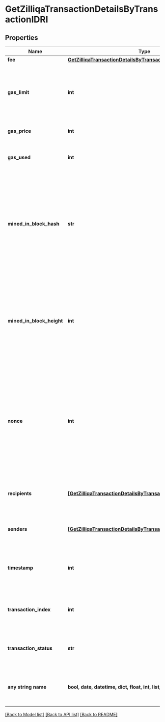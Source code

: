 # GetZilliqaTransactionDetailsByTransactionIDRI


## Properties
Name | Type | Description | Notes
------------ | ------------- | ------------- | -------------
**fee** | [**GetZilliqaTransactionDetailsByTransactionIDRIFee**](GetZilliqaTransactionDetailsByTransactionIDRIFee.md) |  | 
**gas_limit** | **int** | Represents the maximum amount of gas allowed in the block in order to determine how many transactions it can fit. | 
**gas_price** | **int** | Defines the price of the gas. | 
**gas_used** | **int** | Defines how much of the gas for the block has been used. | 
**mined_in_block_hash** | **str** | Represents the hash of the block, which is its unique identifier. It represents a cryptographic digital fingerprint made by hashing the block header twice through the SHA256 algorithm. | 
**mined_in_block_height** | **int** | Represents the number of blocks in the blockchain preceding this specific block. Block numbers have no gaps. A blockchain usually starts with block 0 called the \&quot;Genesis block\&quot;. | 
**nonce** | **int** | Represents the sequential running number for an address, starting from 0 for the first transaction. E.g., if the nonce of a transaction is 10, it would be the 11th transaction sent from the sender&#39;s address. | 
**recipients** | [**[GetZilliqaTransactionDetailsByTransactionIDRIRecipientsInner]**](GetZilliqaTransactionDetailsByTransactionIDRIRecipientsInner.md) | Represents an object of addresses that receive the transactions. | 
**senders** | [**[GetZilliqaTransactionDetailsByTransactionIDRISendersInner]**](GetZilliqaTransactionDetailsByTransactionIDRISendersInner.md) | Represents an object of addresses that provide the funds. | 
**timestamp** | **int** | Defines the exact date/time when this block was mined in Unix Timestamp. | 
**transaction_index** | **int** | Defines the numeric representation of the transaction index. | 
**transaction_status** | **str** | Defines the status of the transaction, whether it is e.g. pending or complete. | 
**any string name** | **bool, date, datetime, dict, float, int, list, str, none_type** | any string name can be used but the value must be the correct type | [optional]

[[Back to Model list]](../README.md#documentation-for-models) [[Back to API list]](../README.md#documentation-for-api-endpoints) [[Back to README]](../README.md)


